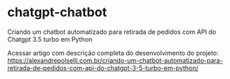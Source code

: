 # chatgpt-chatbot
Criando um chatbot automatizado para retirada de pedidos com API do Chatgpt 3.5 turbo em Python

Acessar artigo com descrição completa do desenvolvimento do projeto: https://alexandrepolselli.com.br/criando-um-chatbot-automatizado-para-retirada-de-pedidos-com-api-do-chatgpt-3-5-turbo-em-python/
